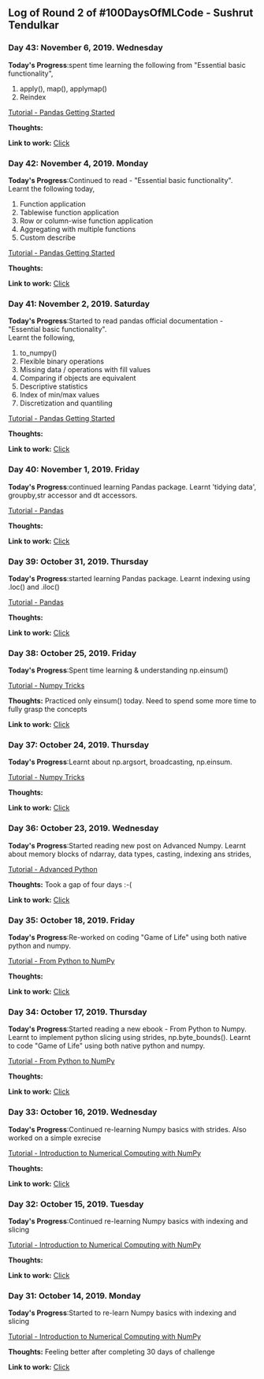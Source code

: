 ## Log of Round 2 of #100DaysOfMLCode - Sushrut Tendulkar

### Day 43: November 6, 2019. Wednesday

**Today's Progress**:spent time learning the following from "Essential basic functionality", 
1. apply(), map(), applymap()
2. Reindex

[Tutorial - Pandas Getting Started](https://pandas.pydata.org/pandas-docs/stable/getting_started/basics.html)<br>

**Thoughts:** 

**Link to work:** [Click](https://github.com/sushtend/100-days-of-ml-code/commit/5d3d38195a8fef6c594c9b158c6a3df82d7164ad)


### Day 42: November 4, 2019. Monday

**Today's Progress**:Continued to read - "Essential basic functionality". 
<br>Learnt the following today,
1. Function application
2. Tablewise function application
3. Row or column-wise function application
4. Aggregating with multiple functions
5. Custom describe


[Tutorial - Pandas Getting Started](https://pandas.pydata.org/pandas-docs/stable/getting_started/basics.html)<br>

**Thoughts:** 

**Link to work:** [Click](https://github.com/sushtend/100-days-of-ml-code/commit/2d19f2b5872d7c57f11297c700c0640de32cf6bb)


### Day 41: November 2, 2019. Saturday

**Today's Progress**:Started to read pandas official documentation - "Essential basic functionality". 
<br>Learnt the following,
1. to_numpy()
2. Flexible binary operations
3. Missing data / operations with fill values
4. Comparing if objects are equivalent
5. Descriptive statistics
6. Index of min/max values
7. Discretization and quantiling


[Tutorial - Pandas Getting Started](https://pandas.pydata.org/pandas-docs/stable/getting_started/basics.html)<br>

**Thoughts:** 

**Link to work:** [Click](https://github.com/sushtend/100-days-of-ml-code/commit/a5c81d893d5a6ebc881037ecdcc79a26462b15e8)


### Day 40: November 1, 2019. Friday

**Today's Progress**:continued learning Pandas package. Learnt 'tidying data', groupby,str accessor and dt accessors. 


[Tutorial - Pandas](https://youtu.be/lkLl_QKLgcA?t=3338)<br>

**Thoughts:** 

**Link to work:** [Click](https://github.com/sushtend/100-days-of-ml-code/commit/01953b6f8b657fc249e07d6c37f356fc9ae6b8ac)


### Day 39: October 31, 2019. Thursday

**Today's Progress**:started learning Pandas package. Learnt indexing using .loc() and .iloc()


[Tutorial - Pandas](https://youtu.be/lkLl_QKLgcA?t=3338)<br>

**Thoughts:** 

**Link to work:** [Click](https://github.com/sushtend/100-days-of-ml-code/commit/9328acda91b353ceca3ba8abf140e82eea39a6fe)


### Day 38: October 25, 2019. Friday

**Today's Progress**:Spent time learning & understanding np.einsum()


[Tutorial - Numpy Tricks](http://arogozhnikov.github.io/2015/09/29/NumpyTipsAndTricks1.html)<br>

**Thoughts:** Practiced only einsum() today. Need to spend some more time to fully grasp the concepts

**Link to work:** [Click](https://github.com/sushtend/100-days-of-ml-code/commit/46f859cf9183053bdbba8bfce18cd0d61236493a)



### Day 37: October 24, 2019. Thursday

**Today's Progress**:Learnt about np.argsort, broadcasting, np.einsum.


[Tutorial - Numpy Tricks](http://arogozhnikov.github.io/2015/09/29/NumpyTipsAndTricks1.html)<br>

**Thoughts:** 

**Link to work:** [Click](https://github.com/sushtend/100-days-of-ml-code/commit/9c66413d39d00cca6cdbe504344e0f36e8a321c7)



### Day 36: October 23, 2019. Wednesday

**Today's Progress**:Started reading new post on Advanced Numpy. Learnt about memory blocks of ndarray, data types, casting, indexing ans strides, 


[Tutorial - Advanced Python](https://scipy-lectures.org/advanced/advanced_numpy/index.html#indexing-scheme-strides)<br>

**Thoughts:** Took a gap of four days :-(

**Link to work:** [Click](https://github.com/sushtend/100-days-of-ml-code/commit/02478fea9802de8adacad0327262927690b79788)


### Day 35: October 18, 2019. Friday

**Today's Progress**:Re-worked on coding "Game of Life" using both native python and numpy. 


[Tutorial - From Python to NumPy](https://www.labri.fr/perso/nrougier/from-python-to-numpy/#id4)<br>

**Thoughts:** 

**Link to work:** [Click](https://github.com/sushtend/100-days-of-ml-code/commit/249089fc015551ed0feb4e02fec22fd6a97e23e0)


### Day 34: October 17, 2019. Thursday

**Today's Progress**:Started reading a new ebook - From Python to Numpy. Learnt to implement python slicing using strides, np.byte_bounds(). Learnt to code "Game of Life" using both native python and numpy. 


[Tutorial - From Python to NumPy](https://www.labri.fr/perso/nrougier/from-python-to-numpy/#id4)<br>

**Thoughts:** 

**Link to work:** [Click](https://github.com/sushtend/100-days-of-ml-code/commit/6e8d1c8e77c8c9d2c583b1311bea4a2c4402e7fc)


### Day 33: October 16, 2019. Wednesday

**Today's Progress**:Continued re-learning Numpy basics with strides. Also worked on a simple exrecise


[Tutorial - Introduction to Numerical Computing with NumPy](https://www.youtube.com/watch?v=ZB7BZMhfPgk)<br>

**Thoughts:** 

**Link to work:** [Click](https://github.com/sushtend/100-days-of-ml-code/commit/977de1dbe69e142fd64a77068292f902999ae90f)


### Day 32: October 15, 2019. Tuesday

**Today's Progress**:Continued re-learning Numpy basics with indexing and slicing


[Tutorial - Introduction to Numerical Computing with NumPy](https://www.youtube.com/watch?v=ZB7BZMhfPgk)<br>

**Thoughts:** 

**Link to work:** [Click](https://github.com/sushtend/100-days-of-ml-code/commit/58228cd272691204589b6d9fa6ac5ee5843fae6c)


### Day 31: October 14, 2019. Monday

**Today's Progress**:Started to re-learn Numpy basics with indexing and slicing


[Tutorial - Introduction to Numerical Computing with NumPy](https://www.youtube.com/watch?v=ZB7BZMhfPgk)<br>

**Thoughts:**  Feeling better after completing 30 days of challenge

**Link to work:** [Click](https://github.com/sushtend/100-days-of-ml-code/commit/767a9028c653e4e0f1fa569218f3e7340f329c4c)
